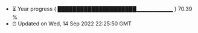 - ⏳ Year progress { █████████████████████▁▁▁▁▁▁▁▁▁ } 70.39 %
- ⏰ Updated on Wed, 14 Sep 2022 22:25:50 GMT

